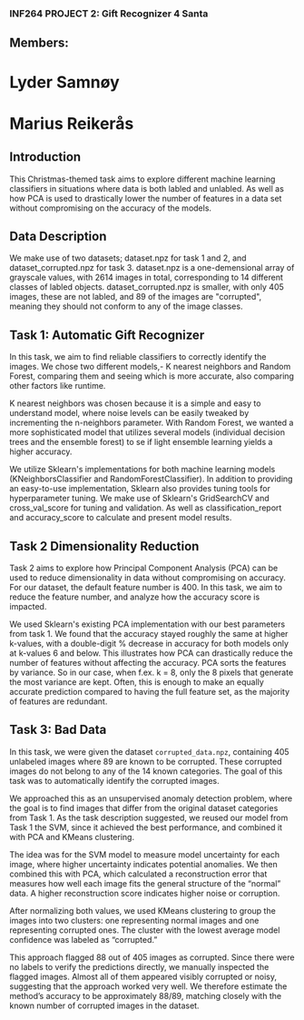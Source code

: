 ### INF264 PROJECT 2: Gift Recognizer 4 Santa

## Members:

# Lyder Samnøy
# Marius Reikerås

## Introduction

This Christmas-themed task aims to explore different machine learning classifiers in situations where data is both labled and unlabled. As well as how PCA is used to drastically lower the number of features in a data set without compromising on the accuracy of the models.

## Data Description

We make use of two datasets; dataset.npz for task 1 and 2, and dataset_corrupted.npz for task 3. dataset.npz is a one-demensional array of grayscale values, with 2614 images in total, corresponding to 14 different classes of labled objects. dataset_corrupted.npz is smaller, with only 405 images, these are not labled, and 89 of the images are "corrupted", meaning they should not conform to any of the image classes.

## Task 1: Automatic Gift Recognizer
In this task, we aim to find reliable classifiers to correctly identify the images. We chose two different models,- K nearest neighbors and Random Forest, comparing them and seeing which is more accurate, also comparing other factors like runtime.

K nearest neighbors was chosen because it is a simple and easy to understand model, where noise levels can be easily tweaked by incrementing the n-neighbors parameter. With Random Forest, we wanted a more sophisticated model that utilizes several models (individual decision trees and the ensemble forest) to se if light ensemble learning yields a higher accuracy.

We utilize Sklearn's implementations for both machine learning models (KNeighborsClassifier and RandomForestClassifier). In addition to providing an easy-to-use implementation, Sklearn also provides tuning tools for hyperparameter tuning. We make use of Sklearn's GridSearchCV and cross_val_score for tuning and validation. As well as classification_report and accuracy_score to calculate and present model results.

## Task 2 Dimensionality Reduction
Task 2 aims to explore how Principal Component Analysis (PCA) can be used to reduce dimensionality in data without compromising on accuracy. For our dataset, the default feature number is 400. In this task, we aim to reduce the feature number, and analyze how the accuracy score is impacted.

We used Sklearn's existing PCA implementation with our best parameters from task 1. We found that the accuracy stayed roughly the same at higher k-values, with a double-digit % decrease in accuracy for both models only at k-values 6 and below. This illustrates how PCA can drastically reduce the number of features without affecting the accuracy. PCA sorts the features by variance. So in our case, when f.ex. k = 8, only the 8 pixels that generate the most variance are kept. Often, this is enough to make an equally accurate prediction compared to having the full feature set, as the majority of features are redundant.

## Task 3: Bad Data

In this task, we were given the dataset `corrupted_data.npz`, containing 405 unlabeled images where 89 are known to be corrupted. These corrupted images do not belong to any of the 14 known categories. The goal of this task was to automatically identify the corrupted images.

We approached this as an unsupervised anomaly detection problem, where the goal is to find images that differ from the original dataset categories from Task 1. As the task description suggested, we reused our model from Task 1 the SVM, since it achieved the best performance, and combined it with PCA and KMeans clustering.

The idea was for the SVM model to measure model uncertainty for each image, where higher uncertainty indicates potential anomalies. We then combined this with PCA, which calculated a reconstruction error that measures how well each image fits the general structure of the “normal” data. A higher reconstruction score indicates higher noise or corruption.

After normalizing both values, we used KMeans clustering to group the images into two clusters: one representing normal images and one representing corrupted ones. The cluster with the lowest average model confidence was labeled as “corrupted.”

This approach flagged 88 out of 405 images as corrupted. Since there were no labels to verify the predictions directly, we manually inspected the flagged images. Almost all of them appeared visibly corrupted or noisy, suggesting that the approach worked very well. We therefore estimate the method’s accuracy to be approximately 88/89, matching closely with the known number of corrupted images in the dataset.